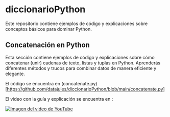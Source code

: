 # diccionarioPython
Este repositorio contiene ejemplos de código y explicaciones sobre conceptos básicos para dominar Python.

## Concatenación en Python
Esta sección contiene ejemplos de código y explicaciones sobre cómo concatenar (unir) cadenas de texto, listas y tuplas en Python. Aprenderás diferentes métodos y trucos para combinar datos de manera eficiente y elegante.

El código se encuentra en (concatenate.py)[https://github.com/datajules/diccionarioPython/blob/main/concatenate.py]

El video con la guía y explicación se encuentra en :

[![Imagen del video de YouTube]([URL_DE_LA_MINIATURA](https://www.youtube.com/embed/8wlc2KIYVUg))](https://www.youtube.com/watch?v=8wlc2KIYVUg)



